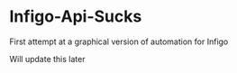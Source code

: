 # Infigo-Api-Sucks
First attempt at a graphical version of automation for Infigo

Will update this later
